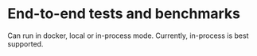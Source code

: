 # End-to-end tests and benchmarks

Can run in docker, local or in-process mode. Currently, in-process is best supported.
